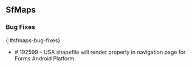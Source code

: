 ## SfMaps

### Bug Fixes
{:#sfmaps-bug-fixes}

* \# 192599  – USA shapefile will render properly in navigation page for Forms Android Platform.
